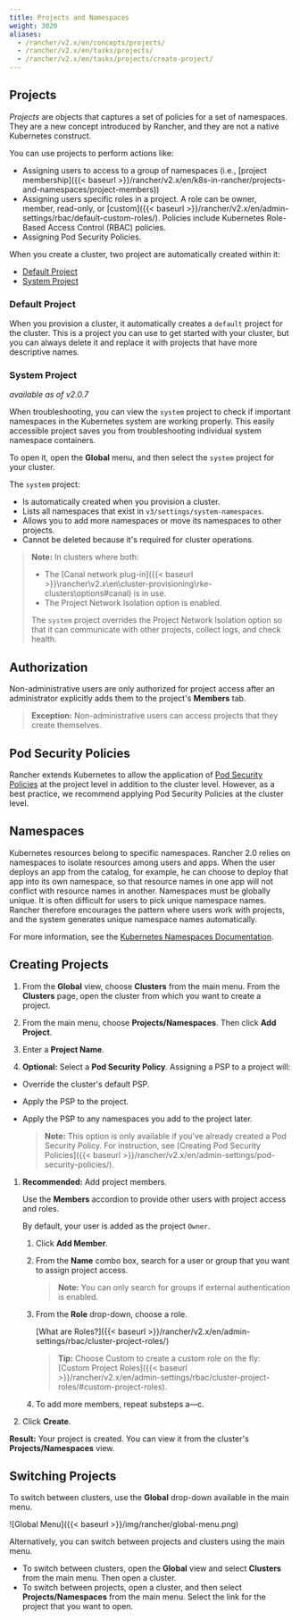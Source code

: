 ```yaml
---
title: Projects and Namespaces
weight: 3020
aliases:
  - /rancher/v2.x/en/concepts/projects/
  - /rancher/v2.x/en/tasks/projects/
  - /rancher/v2.x/en/tasks/projects/create-project/
---
```


## Projects

_Projects_ are objects that captures a set of policies for a set of namespaces. They are a new concept introduced by Rancher, and they are not a native Kubernetes construct.

You can use projects to perform actions like:

- Assigning users to access to a group of namespaces (i.e., [project membership]({{< baseurl >}}/rancher/v2.x/en/k8s-in-rancher/projects-and-namespaces/project-members))
- Assigning users specific roles in a project. A role can be owner, member, read-only, or [custom]({{< baseurl >}}/rancher/v2.x/en/admin-settings/rbac/default-custom-roles/). Policies include Kubernetes Role-Based Access Control (RBAC) policies.
- Assigning Pod Security Policies.

When you create a cluster, two project are automatically created within it:

- [Default Project](#default-project)
- [System Project](#system-project)

### Default Project

When you provision a cluster, it automatically creates a `default` project for the cluster. This is a project you can use to get started with your cluster, but you can always delete it and replace it with projects that have more descriptive names.

### System Project

_available as of v2.0.7_

When troubleshooting, you can view the `system` project to check if important namespaces in the Kubernetes system are working properly. This easily accessible project saves you from troubleshooting individual system namespace containers.

To open it, open the **Global** menu, and then select the `system` project for your cluster. 

The `system` project:

- Is automatically created when you provision a cluster.
- Lists all namespaces that exist in `v3/settings/system-namespaces`.
- Allows you to add more namespaces or move its namespaces to other projects.
- Cannot be deleted because it's required for cluster operations.

>**Note:** In clusters where both:
>
> - The [Canal network plug-in]({{< baseurl >}}\rancher\v2.x\en\cluster-provisioning\rke-clusters\options\#canal) is in use.
> - The Project Network Isolation option is enabled.
>
>The `system` project overrides the Project Network Isolation option so that it can communicate with other projects, collect logs, and check health.

## Authorization

Non-administrative users are only authorized for project access after an administrator explicitly adds them to the project's **Members** tab.

>**Exception:**
> Non-administrative users can access projects that they create themselves.

## Pod Security Policies

Rancher extends Kubernetes to allow the application of [Pod Security Policies](https://kubernetes.io/docs/concepts/policy/pod-security-policy/) at the project level in addition to the cluster level. However, as a best practice, we recommend applying Pod Security Policies at the cluster level.

## Namespaces

Kubernetes resources belong to specific namespaces. Rancher 2.0 relies on namespaces to isolate resources among users and apps. When the user deploys an app from the catalog, for example, he can choose to deploy that app into its own namespace, so that resource names in one app will not conflict with resource names in another. Namespaces must be globally unique. It is often difficult for users to pick unique namespace names. Rancher therefore encourages the pattern where users work with projects, and the system generates unique namespace names automatically.

For more information, see the [Kubernetes Namespaces Documentation](https://kubernetes.io/docs/concepts/overview/working-with-objects/namespaces/).

## Creating Projects

1. From the **Global** view, choose **Clusters** from the main menu. From the **Clusters** page, open the cluster from which you want to create a project.

1. From the main menu, choose **Projects/Namespaces**. Then click **Add Project**.

1. Enter a **Project Name**.

1. **Optional:** Select a **Pod Security Policy**. Assigning a PSP to a project will:

  - Override the cluster's default PSP.
  - Apply the PSP to the project.
  - Apply the PSP to any namespaces you add to the project later.

    >**Note:** This option is only available if you've already created a Pod Security Policy. For instruction, see [Creating Pod Security Policies]({{< baseurl >}}/rancher/v2.x/en/admin-settings/pod-security-policies/).

1. **Recommended:** Add project members.

    Use the **Members** accordion to provide other users with project access and roles.

    By default, your user is added as the project `Owner`.

    1. Click **Add Member**.

    1. From the **Name** combo box, search for a user or group that you want to assign project access.

        >**Note:** You can only search for groups if external authentication is enabled.

    1. From the **Role** drop-down, choose a role.

        [What are Roles?]({{< baseurl >}}/rancher/v2.x/en/admin-settings/rbac/cluster-project-roles/)

        >**Tip:** Choose Custom to create a custom role on the fly: [Custom Project Roles]({{< baseurl >}}/rancher/v2.x/en/admin-settings/rbac/cluster-project-roles/#custom-project-roles).

    1. To add more members, repeat substeps a—c.


1. Click **Create**.

**Result:** Your project is created. You can view it from the cluster's **Projects/Namespaces** view.

## Switching Projects

To switch between clusters, use the **Global** drop-down available in the main menu.

![Global Menu]({{< baseurl >}}/img/rancher/global-menu.png)

Alternatively, you can switch between projects and clusters using the main menu.

- To switch between clusters, open the **Global** view and select **Clusters** from the main menu. Then open a cluster.
- To switch between projects, open a cluster, and then select **Projects/Namespaces** from the main menu. Select the link for the project that you want to open.
